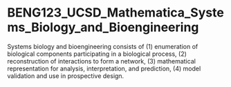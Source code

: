 # BENG123_UCSD_Mathematica_Systems_Biology_and_Bioengineering
Systems biology and bioengineering consists of (1) enumeration of biological components participating in a biological process, (2) reconstruction of interactions to form a network, (3) mathematical representation for analysis, interpretation, and prediction, (4) model validation and use in prospective design.
